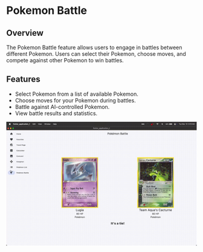 # Pokemon Battle 

## Overview

The Pokemon Battle feature allows users to engage in battles between different Pokemon. Users can select their Pokemon, choose moves, and compete against other Pokemon to win battles.

## Features

- Select Pokemon from a list of available Pokemon.
- Choose moves for your Pokemon during battles.
- Battle against AI-controlled Pokemon.
- View battle results and statistics.

![Pokemon Battle](./assets/pokeBattle.gif)